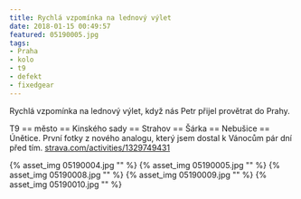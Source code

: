 ```yaml
---
title: Rychlá vzpomínka na lednový výlet
date: 2018-01-15 00:49:57
featured: 05190005.jpg
tags:
- Praha
- kolo
- t9
- defekt
- fixedgear
---
```

Rychlá vzpomínka na lednový výlet, když nás Petr přijel provětrat do Prahy.

<!-- more -->
T9 == město == Kinského sady == Strahov == Šárka == Nebušice == Únětice.
První fotky z nového analogu, který jsem dostal k Vánocům pár dní před tím.
[strava.com/activities/1329749431](https://www.strava.com/activities/1329749431)

{% asset_img 05190004.jpg "" %}
{% asset_img 05190005.jpg "" %}
{% asset_img 05190008.jpg "" %}
{% asset_img 05190009.jpg "" %}
{% asset_img 05190010.jpg "" %}



